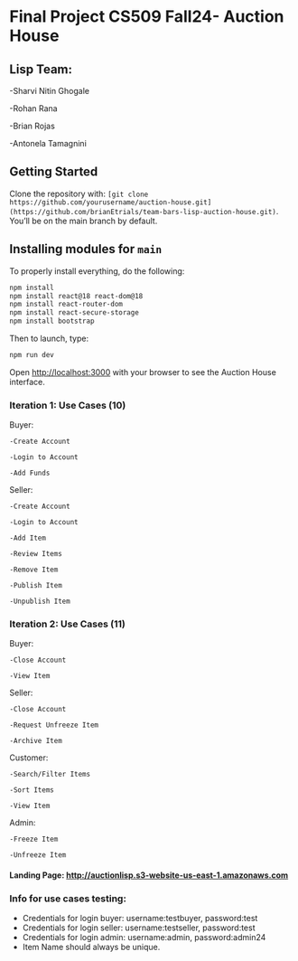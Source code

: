 # Final Project CS509 Fall24- Auction House

## Lisp Team: 
  -Sharvi Nitin Ghogale
  
  -Rohan Rana
  
  -Brian Rojas
  
  -Antonela Tamagnini

## Getting Started

Clone the repository with: `[git clone https://github.com/yourusername/auction-house.git](https://github.com/brianEtrials/team-bars-lisp-auction-house.git)`. You’ll be on the main branch by default.

## Installing modules for `main`

To properly install everything, do the following:

```bash
npm install
npm install react@18 react-dom@18
npm install react-router-dom
npm install react-secure-storage
npm install bootstrap
```

Then to launch, type:

```bash
npm run dev
```

Open [http://localhost:3000](http://localhost:3000) with your browser to see the Auction House interface.

### Iteration 1: Use Cases (10)

  Buyer:
  
    -Create Account

    -Login to Account

    -Add Funds

  Seller:
  
    -Create Account

    -Login to Account

    -Add Item

    -Review Items

    -Remove Item

    -Publish Item

    -Unpublish Item

### Iteration 2: Use Cases (11)

  Buyer:
  
    -Close Account

    -View Item

  Seller:
  
    -Close Account
    
    -Request Unfreeze Item
    
    -Archive Item

  Customer:
  
    -Search/Filter Items

    -Sort Items

    -View Item

  Admin:
  
    -Freeze Item

    -Unfreeze Item
    

#### Landing Page: http://auctionlisp.s3-website-us-east-1.amazonaws.com

### Info for use cases testing:

- Credentials for login buyer: username:testbuyer, password:test
- Credentials for login seller: username:testseller, password:test
- Credentials for login admin: username:admin, password:admin24
- Item Name should always be unique.
